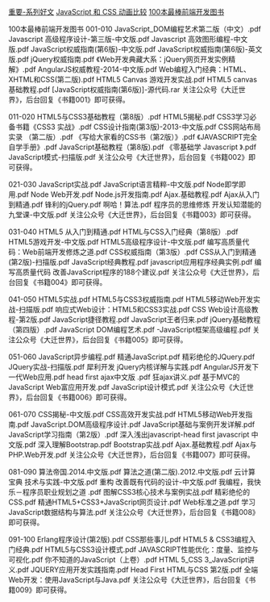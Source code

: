 <!--
 * @Author: matiastang
 * @Date: 2022-07-21 16:56:20
 * @LastEditors: matiastang
 * @LastEditTime: 2022-07-21 17:29:41
 * @FilePath: /matias-javaScript/md/JavaScript/JS优秀文章.md
 * @Description: JS优秀文章
-->

[重要-系列好文](https://github.com/qq449245884/xiaozhi)
[JavaScript 和 CSS 动画比较](https://segmentfault.com/a/1190000017927665)
[100本最棒前端开发图书](https://mp.weixin.qq.com/s?__biz=MzI0NDQ0ODU3MA==&mid=100007725&idx=1&sn=db3a5857d5b71a5b24355147ab7b8a32&chksm=695cf3785e2b7a6e49c1ed5ba4bb010836c038f54feca61b8bd2a3c21181b0295525b696a052#rd)

100本最棒前端开发图书
001-010
JavaScript_DOM编程艺术第二版（中文）.pdf
Javascript 高级程序设计-第三版-中文版.pdf
Javascript 高效图形编程-中文版.pdf
JavaScript权威指南(第6版)-中文版.pdf
JavaScript权威指南(第6版)-英文版.pdf
jQuery权威指南.pdf
《Web开发典藏大系：jQuery网页开发实例精解》.pdf
AngularJS权威教程-2014-中文版.pdf
Web编程入门经典：HTML、XHTML和CSS(第二版).pdf
HTML5 Canvas 游戏开发实战.pdf
HTML5 canvas基础教程.pdf
[JavaScript权威指南(第6版)]-源代码.rar
关注公众号《大迁世界》，后台回复《书籍001》即可获得。

011-020
HTML5与CSS3基础教程（第8版）.pdf
HTML5揭秘.pdf
CSS3学习必备书籍《CSS3 实战》.pdf
CSS设计指南(第3版)-2013-中文版.pdf
CSS网站布局实录 （第二版）.pdf
《写给大家看的CSS书（第2版）》.pdf
《JAVASCRIPT完全自学手册》.pdf
JavaScript基础教程（第8版).pdf
《零基础学 Javascript 》.pdf
JavaScript模式-扫描版.pdf
关注公众号《大迁世界》，后台回复《书籍002》即可获得。

021-030
JavaScript实战.pdf
JavaScript语言精粹-中文版.pdf
Node即学即用.pdf
Node Web开发.pdf
Node.js开发指南.pdf
Ajax.基础教程.pdf
Ajax从入门到精通.pdf
锋利的jQuery.pdf
啊哈！算法.pdf
程序员的思维修炼 开发认知潜能的九堂课-中文版.pdf
关注公众号《大迁世界》，后台回复《书籍003》即可获得。

031-040
HTML5 从入门到精通.pdf
HTML与CSS入门经典（第8版）.pdf
HTML5游戏开发-中文版.pdf
HTML5高级程序设计-中文版.pdf
编写高质量代码：Web前端开发修炼之道.pdf
CSS权威指南（第3版）.pdf
CSS从入门到精通(第2版)-扫描版.pdf
JavaScript经典教程.pdf
javascript应用程序经典实例.pdf
编写高质量代码 改善JavaScript程序的188个建议.pdf
关注公众号《大迁世界》，后台回复《书籍004》即可获得。

041-050
HTML5实战.pdf
HTML5与CSS3权威指南.pdf
HTML5移动Web开发实战-扫描版.pdf
响应式Web设计：HTML5和CSS3实战.pdf
CSS Web设计高级教程-第2版.pdf
JavaScript捷径教程.pdf
JavaScript王者归来.pdf
jQuery基础教程（第四版）.pdf
JavaScript DOM编程艺术.pdf
-JavaScript框架高级编程.pdf
关注公众号《大迁世界》，后台回复《书籍005》即可获得。

051-060
JavaScript异步编程.pdf
精通JavaScript.pdf
精彩绝伦的JQuery.pdf
JQuery实战-扫描版.pdf
犀利开发 jQuery内核详解与实践.pdf
AngularJS开发下一代Web应用.pdf
head first ajax中文版 .pdf
狂ajax讲义.pdf
基于MVC的JavaScript Web富应用开发.pdf
JavaScript设计模式.pdf
关注公众号《大迁世界》，后台回复《书籍006》即可获得。

061-070
CSS揭秘-中文版.pdf
CSS高效开发实战.pdf
HTML5移动Web开发指南.pdf
JavaScript.DOM高级程序设计.pdf
JavaScript基础与案例开发详解.pdf
JavaScript学习指南（第2版）.pdf
深入浅出javascript-head first javascript 中文版.pdf
深入理解Bootstrap.pdf
Bootstrap实战.pdf
Ajax.基础教程.pdf
Ajax与PHP.Web开发.pdf
关注公众号《大迁世界》，后台回复《书籍007》即可获得。

081-090
算法帝国.2014.中文版.pdf
算法之道(第二版).2012.中文版.pdf
云计算宝典 技术与实践-中文版.pdf
重构 改善既有代码的设计-中文版.pdf
我编程，我快乐－程序员职业规划之道 .pdf
图解CSS3核心技术与案例实战.pdf
精彩绝伦的CSS.pdf
精通HTML5+CSS3+JavaScript网页设计.pdf
Web标准之道.pdf
学习JavaScript数据结构与算法.pdf
关注公众号《大迁世界》，后台回复《书籍008》即可获得。

091-100
Erlang程序设计(第2版).pdf
CSS那些事儿.pdf
HTML5 & CSS3编程入门经典.pdf
HTML5与CSS3设计模式.pdf
JAVASCRIPT性能优化：度量、监控与可视化.pdf
你不知道的JavaScript（上卷）.pdf
HTML 5_CSS 3_JavaScript讲义.pdf
JQUERY应用开发实践指南.pdf
Head First HTML与CSS 第2版.pdf
全端Web开发：使用JavaScript与Java.pdf
关注公众号《大迁世界》，后台回复《书籍009》即可获得。